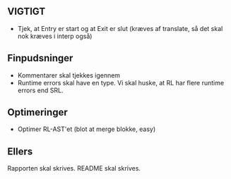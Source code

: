 ## VIGTIGT
- Tjek, at Entry er start og at Exit er slut (kræves af translate, så det skal nok kræves i interp også)

## Finpudsninger
- Kommentarer skal tjekkes igennem
- Runtime errors skal have en type. Vi skal huske, at RL har flere runtime errors end SRL.

## Optimeringer
- Optimer RL-AST'et (blot at merge blokke, easy)

## Ellers
Rapporten skal skrives.
README skal skrives.
